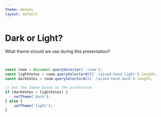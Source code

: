 ```yaml
---
theme: monomi
layout: default
---
```


# Dark or Light?

What theme should we use during this presentation?

<br />

```ts
const room = document.querySelector('.room');
const lightVotes = room.querySelectorAll('.raised-hand.light').length;
const darkVotes = room.querySelectorAll('.raised-hand.dark').length;

// Set the theme based on the preference
if (darkVotes > lightVotes) {
    setTheme('dark');
} else {
    setTheme('light');
}
```
